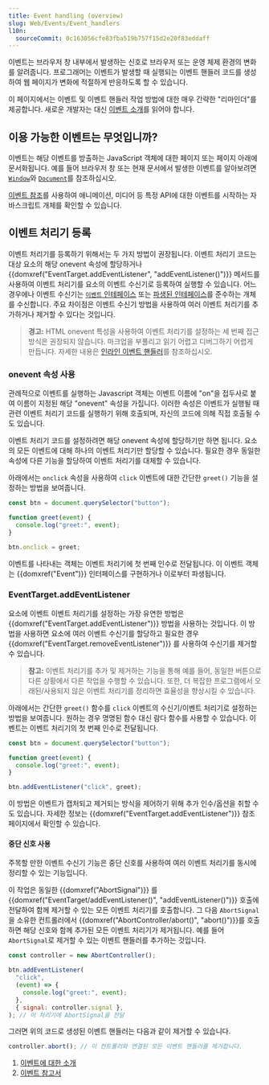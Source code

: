 ```yaml
---
title: Event handling (overview)
slug: Web/Events/Event_handlers
l10n:
  sourceCommit: 0c163056cfe83fba519b757f15d2e20f83eddaff
---
```


이벤트는 브라우저 창 내부에서 발생하는 신호로 브라우저 또는 운영 체제 환경의 변화를 알려줍니다. 프로그래머는 이벤트가 발생할 때 실행되는 이벤트 핸들러 코드를 생성하여 웹 페이지가 변화에 적절하게 반응하도록 할 수 있습니다.

이 페이지에서는 이벤트 및 이벤트 핸들러 작업 방법에 대한 매우 간략한 "리마인더"를 제공합니다. 새로운 개발자는 대신 [이벤트 소개](/ko/docs/Learn/JavaScript/Building_blocks/Events)를 읽어야 합니다.

## 이용 가능한 이벤트는 무엇입니까?

이벤트는 해당 이벤트를 방출하는 JavaScript 객체에 대한 페이지 또는 페이지 아래에 문서화됩니다. 예를 들어 브라우저 창 또는 현재 문서에서 발생한 이벤트를 알아보려면 [`Window`](/ko/docs/Web/API/Window#events)와 [`Document`](/ko/docs/Web/API/Document#events)를 참조하십시오.

[이벤트 참조](/ko/docs/Web/Events#Event_index)를 사용하여 애니메이션, 미디어 등 특정 API에 대한 이벤트를 시작하는 자바스크립트 개체를 확인할 수 있습니다.

## 이벤트 처리기 등록

이벤트 처리기를 등록하기 위해서는 두 가지 방법이 권장됩니다. 이벤트 처리기 코드는 대상 요소의 해당 onevent 속성에 할당하거나 {{domxref("EventTarget.addEventListener", "addEventListener()")}} 메서드를 사용하여 이벤트 처리기를 요소의 이벤트 수신기로 등록하여 실행할 수 있습니다. 어느 경우에나 이벤트 수신기는 [`이벤트` 인테페이스](/ko/docs/Web/API/Event) 또는 [파생된 인테페이스](/ko/docs/Web/API/Event#introduction)를 준수하는 개체를 수신합니다. 주요 차이점은 이벤트 수신기 방법을 사용하여 여러 이벤트 처리기를 추가하거나 제거할 수 있다는 것입니다.

> **경고:** HTML onevent 특성을 사용하여 이벤트 처리기를 설정하는 세 번째 접근 방식은 권장되지 않습니다. 마크업을 부풀리고 읽기 어렵고 디버그하기 어렵게 만듭니다. 자세한 내용은 [인라인 이벤트 핸들러](/ko/docs/Learn/JavaScript/Building_blocks/Events#inline_event_handlers_—_dont_use_these)를 참조하십시오.

### onevent 속성 사용

관례적으로 이벤트를 실행하는 Javascript 객체는 이벤트 이름에 "on"을 접두사로 붙여 이름이 지정된 해당 "onevent" 속성을 가집니다. 이러한 속성은 이벤트가 실행될 때 관련 이벤트 처리기 코드를 실행하기 위해 호출되며, 자신의 코드에 의해 직접 호출될 수도 있습니다.

이벤트 처리기 코드를 설정하려면 해당 onevent 속성에 할당하기만 하면 됩니다. 요소의 모든 이벤트에 대해 하나의 이벤트 처리기만 할당할 수 있습니다. 필요한 경우 동일한 속성에 다른 기능을 할당하여 이벤트 처리기를 대체할 수 있습니다.

아래에서는 `onclick` 속성을 사용하여 `click` 이벤트에 대한 간단한 `greet()` 기능을 설정하는 방법을 보여줍니다.

```js
const btn = document.querySelector("button");

function greet(event) {
  console.log("greet:", event);
}

btn.onclick = greet;
```

이벤트를 나타내는 객체는 이벤트 처리기에 첫 번째 인수로 전달됩니다. 이 이벤트 객체는 {{domxref("Event")}} 인터페이스를 구현하거나 이로부터 파생됩니다.

### EventTarget.addEventListener

요소에 이벤트 이벤트 처리기를 설정하는 가장 유연한 방법은 {{domxref("EventTarget.addEventListener")}} 방법을 사용하는 것입니다. 이 방법을 사용하면 요소에 여러 이벤트 수신기를 할당하고 필요한 경우 {{domxref("EventTarget.removeEventListener")}} 를 사용하여 수신기를 제거할 수 있습니다.

> **참고:** 이벤트 처리기를 추가 및 제거하는 기능을 통해 예를 들어, 동일한 버튼으로 다른 상황에서 다른 작업을 수행할 수 있습니다. 또한, 더 복잡한 프로그램에서 오래된/사용되지 않은 이벤트 처리기를 정리하면 효율성을 향상시킬 수 있습니다.

아래에서는 간단한 `greet()` 함수를 `click` 이벤트의 수신기/이벤트 처리기로 설정하는 방법을 보여줍니다. 원하는 경우 명명된 함수 대신 람다 함수를 사용할 수 있습니다. 이벤트는 이벤트 처리기의 첫 번째 인수로 전달됩니다.

```js
const btn = document.querySelector("button");

function greet(event) {
  console.log("greet:", event);
}

btn.addEventListener("click", greet);
```

이 방법은 이벤트가 캡처되고 제거되는 방식을 제어하기 위해 추가 인수/옵션을 취할 수도 있습니다. 자세한 정보는 {{domxref("EventTarget.addEventListener")}} 참조 페이지에서 확인할 수 있습니다.

#### 중단 신호 사용

주목할 만한 이벤트 수신기 기능은 중단 신호를 사용하여 여러 이벤트 처리기를 동시에 정리할 수 있는 기능입니다.

이 작업은 동일한 {{domxref("AbortSignal")}} 를 {{domxref("EventTarget/addEventListener()", "addEventListener()")}} 호출에 전달하여 함께 제거할 수 있는 모든 이벤트 처리기를 호출합니다. 그 다음 `AbortSignal`을 소유한 컨트롤러에서 {{domxref("AbortController/abort()", "abort()")}}를 호출하면 해당 신호와 함께 추가된 모든 이벤트 처리기가 제거됩니다. 예를 들어 `AbortSignal`로 제거할 수 있는 이벤트 핸들러를 추가하는 것입니다.

```js
const controller = new AbortController();

btn.addEventListener(
  "click",
  (event) => {
    console.log("greet:", event);
  },
  { signal: controller.signal },
); // 이 처리기에 AbortSignal을 전달
```

그러면 위의 코드로 생성된 이벤트 핸들러는 다음과 같이 제거할 수 있습니다.

```js
controller.abort(); // 이 컨트롤러와 연결된 모든 이벤트 핸들러를 제거합니다.
```

<section id="Quick_links">
  <ol>
    <li><a href="/ko/docs/Learn/JavaScript/Building_blocks/Events">이벤트에 대한 소개</a></li>
    <li><a href="/ko/docs/Web/Events">이벤트 참고서</a></li>
  </ol>
</section>

